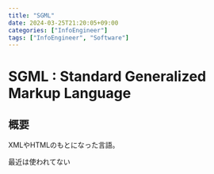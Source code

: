 ```yaml
---
title: "SGML"
date: 2024-03-25T21:20:05+09:00
categories: ["InfoEngineer"]
tags: ["InfoEngineer", "Software"]
---
```

# SGML : Standard Generalized Markup Language

## 概要

XMLやHTMLのもとになった言語。

最近は使われてない
